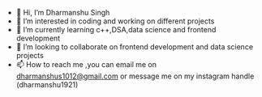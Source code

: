 - 👋 Hi, I’m Dharmanshu Singh
- 👀 I’m interested in coding and working on different projects
- 🌱 I’m currently learning c++,DSA,data science and frontend development
- 💞️ I’m looking to collaborate on frontend development and data science projects
- 📫 How to reach me ,you can email me on dharmanshus1012@gmail.com or message me on my instagram handle (dharmanshu1921)

<!---
dharmanshu1921/dharmanshu1921 is a ✨ special ✨ repository because its `README.md` (this file) appears on your GitHub profile.
You can click the Preview link to take a look at your changes.
--->
